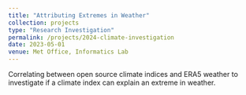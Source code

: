 ```yaml
---
title: "Attributing Extremes in Weather"
collection: projects
type: "Research Investigation"
permalink: /projects/2024-climate-investigation
date: 2023-05-01
venue: Met Office, Informatics Lab
---
```


Correlating between open source climate indices and ERA5 weather to investigate if a climate index can explain an extreme in weather.